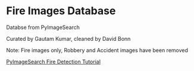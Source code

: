 # Fire Images Database

Databse from PyImageSearch

Curated by Gautam Kumar, cleaned by David Bonn

Note: Fire images only, Robbery and Accident images have been removed

[PyImageSearch Fire Detection Tutorial](https://www.pyimagesearch.com/2019/11/18/fire-and-smoke-detection-with-keras-and-deep-learning/)
